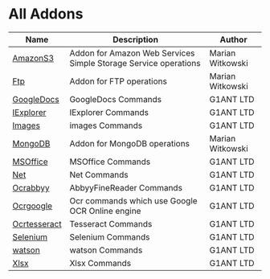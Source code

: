 # All Addons

| Name | Description | Author |
| ---- | ----------- | ----- |
| [AmazonS3](https://github.com/G1ANT-Robot/AmazonS3/blob/master/AmazonS3/Addon.md) | Addon for Amazon Web Services Simple Storage Service operations | Marian Witkowski |
| [Ftp](https://github.com/G1ANT-Robot/Ftp/blob/master/Ftp/Addon.md) | Addon for FTP operations | Marian Witkowski |
| [GoogleDocs](https://github.com/G1ANT-Robot/GoogleDocs/blob/master/GoogleDocs/Addon.md) | GoogleDocs Commands | G1ANT LTD |
| [IExplorer](https://github.com/G1ANT-Robot/IExplorer/blob/master/IExplorer/Addon.md) | IExplorer Commands | G1ANT LTD |
| [Images](https://github.com/G1ANT-Robot/Images/blob/master/Images/Addon.md) | images Commands | G1ANT LTD |
| [MongoDB](https://github.com/G1ANT-Robot/MongoDB/blob/master/MongoDB/Addon.md) | Addon for MongoDB operations | Marian Witkowski |
| [MSOffice](https://github.com/G1ANT-Robot/MSOffice/blob/master/MSOffice/Addon.md) | MSOffice Commands | G1ANT LTD |
| [Net](https://github.com/G1ANT-Robot/Net/blob/master/Net/Addon.md) | Net Commands | G1ANT LTD |
| [Ocrabbyy](https://github.com/G1ANT-Robot/Ocrabbyy/blob/master/Ocrabbyy/Addon.md) | AbbyyFineReader Commands | G1ANT LTD |
| [Ocrgoogle](https://github.com/G1ANT-Robot/Ocrgoogle/blob/master/Ocrgoogle/Addon.md) | Ocr commands which use Google OCR Online engine | G1ANT LTD |
| [Ocrtesseract](https://github.com/G1ANT-Robot/Ocrtesseract/blob/master/Ocrtesseract/Addon.md) | Tesseract Commands | G1ANT LTD |
| [Selenium](https://github.com/G1ANT-Robot/Selenium/blob/master/Selenium/Addon.md) | Selenium Commands | G1ANT LTD |
| [watson](https://github.com/G1ANT-Robot/watson/blob/master/watson/Addon.md) | watson Commands | G1ANT LTD |
| [Xlsx](https://github.com/G1ANT-Robot/Xlsx/blob/master/Xlsx/Addon.md) | Xlsx Commands | G1ANT LTD |

